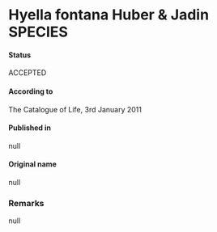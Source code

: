 Hyella fontana Huber & Jadin SPECIES
=======

#### Status
ACCEPTED

#### According to
The Catalogue of Life, 3rd January 2011

#### Published in
null

#### Original name
null

### Remarks
null